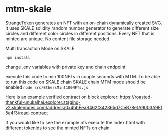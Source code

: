 # mtm-skale
StrangeToken generates an NFT with an on-chain dynamically created SVG. 
It uses SKALE solidity random number generator to generate different size circles and different color circles in different positions. 
Every NFT that is minted are unique. No content file storage needed. 

Multi transaction Mode on SKALE

`npm install`

change .env variables with private key and chain endpoint 


execute this code to min 100NFTs in couple seconds with MTM. 
To be able to run this code on SKALE chain SKALE chain MTM mode should be enabled 
`node src/EthersMint100NFTs.js`

Here is an example verified contract on block explorer: 
https://roasted-thankful-unukalhai.explorer.staging-v2.skalenodes.com/address/0x4bbEeaB462f342365d7CeB78e1A9003A9Ef5a4f3/read-contract

If you would like to see the example nfs execute the index.html with different tokenIds to see the minted NFTs on chain 
